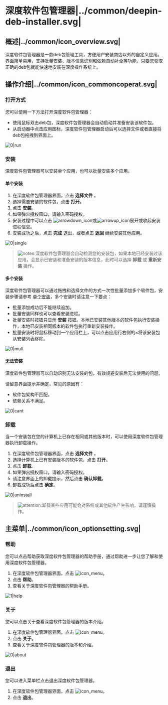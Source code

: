 # 深度软件包管理器|../common/deepin-deb-installer.svg|

## 概述|../common/icon_overview.svg|

深度软件包管理器是一款deb包管理工具，方便用户安装商店以外的自定义应用。界面简单易用，支持批量安装、版本信息识别和依赖自动补全等功能，只要您获取正确的deb包就能快速地安装在深度操作系统上。






## 操作介绍|../common/icon_commoncoperat.svg|


### 打开方式

您可以使用一下方法打开深度软件包管理器：

- 使用鼠标双击deb包，深度软件包管理器会自动启动并准备安装该软件包。
- 从启动器中点击应用图标，深度软件包管理器启动后可以选择文件或者直接将deb包拖拽到界面上。

![0|run](jpg/run.jpg)

### 安装

深度软件包管理器可以安装单个应用，也可以批量安装多个应用。

#### 单个安装

1.  在深度软件包管理器界面，点击 **选择文件** 。
2.  选择需要安装的软件包，点击 **打开**。
3.  点击 **安装**。
4.  如果弹出授权窗口，请输入密码授权。
5.  安装过程中可以点击 ![arrowdown_icon](icon/arrowdown_icon.svg)或![arrowup_icon](icon/arrowup_icon.svg)展开或收起安装进程信息。
6.  安装成功之后，点击 **完成** 退出，或者点击 **返回** 继续安装其他应用。

![0|single](jpg/single.jpg)

>![notes](icon/notes.svg):深度软件包管理器会自动检测您的安装包，如果本地已经安装过该应用，会显示已安装和准备安装的版本信息，此时可以选择 **卸载** 或 **重新安装** 操作。




#### 多个安装

深度软件包管理器可以通过拖拽和选择文件的方式一次性批量添加多个软件包，安装步骤请参考 [单个安装](单个安装)，多个安装时请注意一下要点：

- 批量添加成功后不能继续追加。
- 批量安装同样也可以查看安装进程。
- 批量安装时按钮只显示 **安装** 按钮。本地已安装其他版本的软件包执行安装操作，本地已安装相同版本的软件包执行重新安装操作。
- 批量安装时将鼠标移动到一个应用栏上，可以点击应用行右侧的×将该安装包从安装列表移除。


![0|mult](jpg/mult.jpg)


#### 无法安装

深度软件包管理器可以自动识别无法安装的包，有效规避安装后无法使用的问题。

请留意界面提示并确定，常见的原因有：

- 软件包架构不匹配。
- 依赖关系不满足。


![0|cant](jpg/cant.jpg)


### 卸载

当一个安装包在您的计算机上已存在相同或其他版本时，可以使用深度软件包管理器执行卸载操作。

1. 在深度软件包管理器界面，点击 **选择文件** 。
2. 选择计算机上已有安装版本的软件包，点击 **打开**。
3. 点击 **卸载**。
4. 如果弹出授权窗口，请输入密码授权。
5. 请注意界面上的卸载提示，然后点击 **确认卸载**。
6. 卸载成功后点击 **确定**。

![0|uninstall](jpg/uninstall.jpg)

> ![attention](icon/attention.svg):卸载某些应用可能会对系统或其他软件产生影响，请谨慎操作。




## 主菜单|../common/icon_optionsetting.svg|

### 帮助

您可以点击帮助获取深度软件包管理器的帮助手册，通过帮助进一步让您了解和使用深度软件包管理器。

1. 在深度软件包管理器界面，点击 ![icon_menu](icon/icon_menu.svg)。
2. 点击 **帮助**。
3. 查看关于深度软件包管理器的帮助手册。

![1|help](jpg/help.jpg)

### 关于

您可以点击关于查看深度软件包管理器的版本介绍。

1. 在深度软件包管理器界面，点击 ![icon_menu](icon/icon_menu.svg)。
2. 点击 **关于**。
3. 查看关于深度软件包管理器的版本和介绍。

![0|about](jpg/about.jpg)

### 退出

您可以进入菜单栏点击退出深度软件包管理器。

1. 在深度软件包管理器界面，点击 ![icon_menu](icon/icon_menu.svg)。
2. 点击 **退出**。

